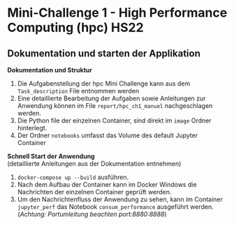 # Mini-Challenge 1 - High Performance Computing (hpc) HS22

## Dokumentation und starten der Applikation
**Dokumentation und Struktur**  
1. Die Aufgabenstellung der hpc Mini Challenge kann aus dem `Task_description` File entnommen werden
2. Eine detaillierte Bearbeitung der Aufgaben sowie Anleitungen zur Anwendung können im File `report/hpc_ch1_manuel` nachgeschlagen werden.
3. Die Python file der einzelnen Container, sind direkt im `image` Ordner hinterlegt.
4. Der Ordner `notebooks` umfasst das Volume des default Jupyter Container


**Schnell Start der Anwendung**  
(detaillierte Anleitungen aus der Dokumentation entnehmen)
1. `docker-compose up --build` ausführen.
2. Nach dem Aufbau der Container kann im Docker Windows die Nachrichten der einzelnen Container geprüft werden.
3. Um den Nachrichtenfluss der Anwendung zu sehen, kann im Container `jupyter_perf` das Notebook `consum_performance` ausgeführt werden. (*Achtung: Portumleitung beachten port:8880:8888*)
